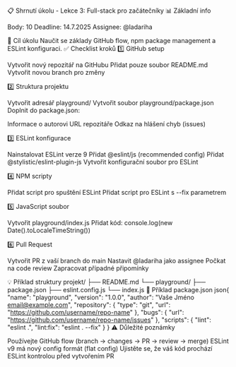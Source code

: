 📋 Shrnutí úkolu - Lekce 3: Full-stack pro začátečníky
📊 Základní info

Body: 10
Deadline: 14.7.2025
Assignee: @ladariha

🎯 Cíl úkolu
Naučit se základy GitHub flow, npm package management a ESLint konfiguraci.
✅ Checklist kroků
1️⃣ GitHub setup

 Vytvořit nový repozitář na GitHubu
 Přidat pouze soubor README.md
 Vytvořit novou branch pro změny

2️⃣ Struktura projektu

 Vytvořit adresář playground/
 Vytvořit soubor playground/package.json
 Doplnit do package.json:

Informace o autorovi
URL repozitáře
Odkaz na hlášení chyb (issues)



3️⃣ ESLint konfigurace

 Nainstalovat ESLint verze 9
 Přidat @eslint/js (recommended config)
 Přidat @stylistic/eslint-plugin-js
 Vytvořit konfigurační soubor pro ESLint

4️⃣ NPM scripty

 Přidat script pro spuštění ESLint
 Přidat script pro ESLint s --fix parametrem

5️⃣ JavaScript soubor

 Vytvořit playground/index.js
 Přidat kód: console.log(new Date().toLocaleTimeString())

6️⃣ Pull Request

 Vytvořit PR z vaší branch do main
 Nastavit @ladariha jako assignee
 Počkat na code review
 Zapracovat případné připomínky

💡 Příklad struktury
projekt/
├── README.md
└── playground/
    ├── package.json
    ├── eslint.config.js
    └── index.js
🔧 Příklad package.json
json{
  "name": "playground",
  "version": "1.0.0",
  "author": "Vaše Jméno <email@example.com>",
  "repository": {
    "type": "git",
    "url": "https://github.com/username/repo-name"
  },
  "bugs": {
    "url": "https://github.com/username/repo-name/issues"
  },
  "scripts": {
    "lint": "eslint .",
    "lint:fix": "eslint . --fix"
  }
}
⚠️ Důležité poznámky

Používejte GitHub flow (branch → changes → PR → review → merge)
ESLint v9 má nový config formát (flat config)
Ujistěte se, že váš kód prochází ESLint kontrolou před vytvořením PR

